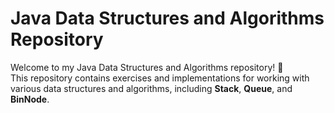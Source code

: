# Java Data Structures and Algorithms Repository

Welcome to my Java Data Structures and Algorithms repository! 🚀  
This repository contains exercises and implementations for working with various data structures and algorithms, including **Stack**, **Queue**, and **BinNode**.  



